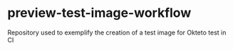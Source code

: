 # preview-test-image-workflow
Repository used to exemplify the creation of a test image for Okteto test in CI
